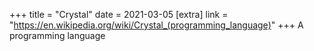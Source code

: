 +++
title = "Crystal"
date = 2021-03-05
[extra]
link = "https://en.wikipedia.org/wiki/Crystal_(programming_language)"
+++
A programming language

